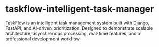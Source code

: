 # taskflow-intelligent-task-manager
TaskFlow is an intelligent task management system built with Django, FastAPI, and AI-driven prioritization. Designed to demonstrate scalable architecture, asynchronous processing, real-time features, and a professional development workflow.
